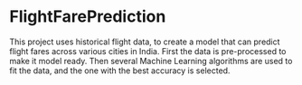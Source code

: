 # FlightFarePrediction

This project uses historical flight data, to create a model that can predict flight fares across various cities in India.
First the data is pre-processed to make it model ready. Then several Machine Learning algorithms are used to fit the data, 
and the one with the best accuracy is selected. 
